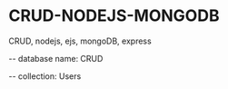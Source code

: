 # CRUD-NODEJS-MONGODB
CRUD, nodejs, ejs, mongoDB, express

-- database name: CRUD

-- collection: Users
